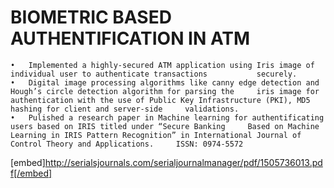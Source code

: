 # BIOMETRIC BASED AUTHENTIFICATION IN ATM
```
•	Implemented a highly-secured ATM application using Iris image of individual user to authenticate transactions 			securely.
•	Digital image processing algorithms like canny edge detection and Hough’s circle detection algorithm for parsing the 	 iris image for authentication with the use of Public Key Infrastructure (PKI), MD5 hashing for client and server-side 	   validations.
•	Pulished a research paper in Machine learning for authentificating users based on IRIS titled under “Secure Banking 	Based on Machine Learning in IRIS Pattern Recognition” in International Journal of Control Theory and Applications. 	ISSN: 0974-5572
```

[embed]http://serialsjournals.com/serialjournalmanager/pdf/1505736013.pdf[/embed]